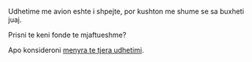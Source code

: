 Udhetime me avion eshte i shpejte, por kushton me shume se sa buxheti juaj. 

Prisni te keni fonde te mjaftueshme?

Apo konsideroni [menyra te tjera udhetimi](../hyrje.md).